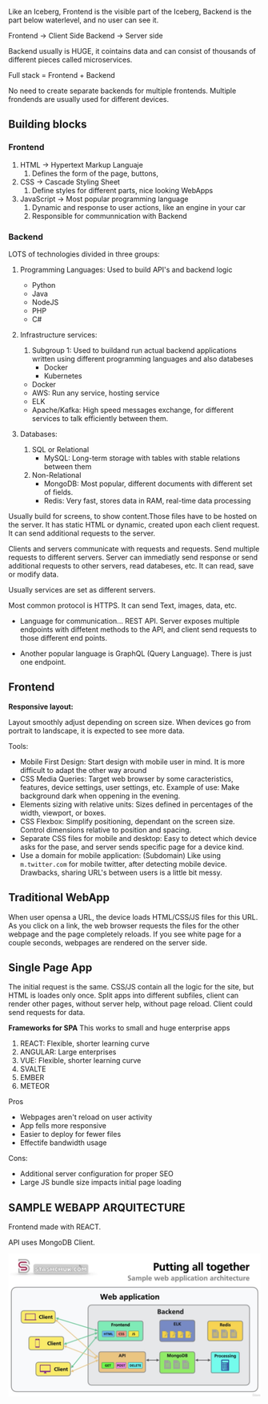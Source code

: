 Like an Iceberg, Frontend is the visible part of the Iceberg, Backend is the part below waterlevel, and no user can see it.

Frontend -> Client Side
Backend -> Server side

Backend usually is HUGE, it cointains data and can consist of thousands of different pieces called microservices.

Full stack = Frontend + Backend

No need to create separate backends for multiple frontends. Multiple frondends are usually used for different devices. 

## Building blocks

### Frontend

1. HTML -> Hypertext Markup Languaje
   1. Defines the form of the page, buttons, 
2. CSS -> Cascade Styling Sheet
   1. Define styles for different parts, nice looking WebApps
3. JavaScript -> Most popular programming language
   1. Dynamic and response to user actions, like an engine in your car
   2. Responsible for communnication with Backend

### Backend

LOTS of technologies divided in three groups:

1. Programming Languages: Used to build API's and backend logic
   * Python
   * Java
   * NodeJS
   * PHP
   * C#

2. Infrastructure services:
   1. Subgroup 1: Used to buildand run actual backend applications written using different programming languages and also databeses
         * Docker
         * Kubernetes
   * Docker
   * AWS: Run any service, hosting service
   * ELK
   * Apache/Kafka: High speed messages exchange, for different services  to talk efficiently between them.

3. Databases:
   1. SQL or Relational
        * MySQL: Long-term storage with tables with stable relations between them
   2. Non-Relational
        * MongoDB: Most popular, different documents with different set of fields.
        * Redis: Very fast, stores data in RAM, real-time data processing

Usually build for screens, to show content.Those files have to be hosted on the server. It has static HTML or dynamic, created upon each client request. It can send additional requests to the server. 

Clients and servers communicate with requests and requests. Send multiple requests to different servers. Server can immediatly send response or send additional requests to other servers, read databeses, etc. It can read, save or modify data.

Usually services are set as different servers.

Most common protocol is HTTPS. It can send Text, images, data, etc.

- Language for communication... REST API. Server exposes multiple endpoints with diffetent methods to the API, and client send requests to those different end points.

- Another popular language is GraphQL (Query Language). There is just one endpoint.

## Frontend

**Responsive layout:** 

Layout smoothly adjust depending on screen size. When devices go from portrait to landscape, it is expected to see more data.

Tools: 
- Mobile First Design: Start design with mobile user in mind. It is more difficult to adapt the other way around
- CSS Media Queries: Target web browser by some caracteristics, features, device settings, user settings, etc. Example of use: Make background dark when oppening in the evening.
- Elements sizing with relative units: Sizes defined in percentages of the width, viewport, or boxes.
- CSS Flexbox: Simplify positioning, dependant on the screen size. Control dimensions relative to position and spacing.
- Separate CSS files for mobile and desktop: Easy to detect which device asks for the pase, and server sends specific page for a device kind.
- Use a domain for mobile application: (Subdomain) Like using `m.twitter.com` for mobile twitter, after detecting mobile device. Drawbacks, sharing URL's between users is a little bit messy.

## Traditional WebApp

When user opensa a URL, the device loads HTML/CSS/JS files for this URL. As you click on a link, the web browser requests the files for the other webpage and the page completely reloads. If you see white page for a couple seconds, webpages are rendered on the server side.

## Single Page App

The initial request is the same. CSS/JS contain all the logic for the site, but HTML is loades only once. Split apps into different subfiles, client can render other pages, without server help, without page reload. Client could send requests for data.

**Frameworks for SPA**
This works to small and huge enterprise apps

1. REACT: Flexible, shorter learning curve
2. ANGULAR: Large enterprises
3. VUE: Flexible, shorter learning curve
4. SVALTE
5. EMBER
6. METEOR

Pros
- Webpages aren't reload on user activity
- App fells more responsive
- Easier to deploy for fewer files
- Effectife bandwidth usage

Cons:
- Additional server configuration for proper SEO
- Large JS bundle size impacts initial page loading

## SAMPLE WEBAPP ARQUITECTURE


Frontend made with REACT.

API uses MongoDB Client.

![alt text](Images/WebApp_Arquitecture.jpeg)
